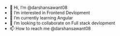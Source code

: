 - 👋 Hi, I’m @darshansawant08
- 👀 I’m interested in Frontend Devlopment
- 🌱 I’m currently learning Angular
- 💞️ I’m looking to collaborate on Full stack devlopment
- 📫 How to reach me @darshansawant08

<!---
darshansawant08/darshansawant08 is a ✨ special ✨ repository because its `README.md` (this file) appears on your GitHub profile.
You can click the Preview link to take a look at your changes.
--->
